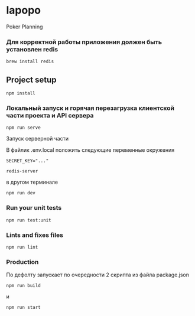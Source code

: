 # lapopo
Poker Planning

### Для корректной работы приложения должен быть установлен redis

```angular2html
brew install redis
```

## Project setup
```
npm install
```

### Локальный запуск и горячая перезагрузка клиентской части проекта и API сервера
```
npm run serve
```
Запуск серверной части

В файлик .env.local положить следующие переменные окружения
```
SECRET_KEY="..."
```

```angular2html
redis-server
```
в другом терминале
```
npm run dev
```

### Run your unit tests
```
npm run test:unit
```

### Lints and fixes files
```
npm run lint
```

### Production
По дефолту запускает по очередности 2 скрипта из файла package.json
```
npm run build
```
и
```
npm run start
```
